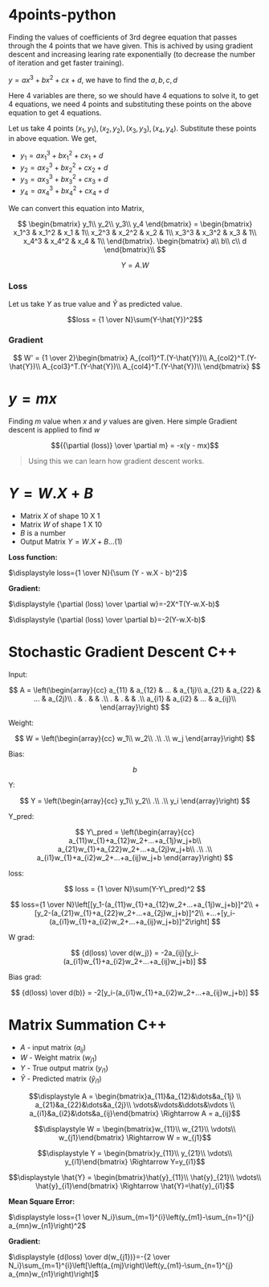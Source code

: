 # 4points-python
Finding the values of coefficients of 3rd degree equation that passes through the 4 points that we have given. This is achived by using gradient descent and increasing learing rate exponentially (to decrease the number of iteration and get faster training).

$y = ax^3+bx^2+cx+d$, we have to find the $a, b, c, d$

Here 4 variables are there, so we should have 4 equations to solve it, to get 4 equations, we need 4 points and substituting these points on the above equation to get 4 equations.

Let us take 4 points $(x_1, y_1), (x_2, y_2), (x_3, y_3), (x_4, y_4)$. Substitute these points in above equation. We get,

- $y_1 = ax_1^3+bx_1^2+cx_1+d$
- $y_2 = ax_2^3+bx_2^2+cx_2+d$
- $y_3 = ax_3^3+bx_3^2+cx_3+d$
- $y_4 = ax_4^3+bx_4^2+cx_4+d$

We can convert this equation into Matrix,

$$
\begin{bmatrix}
y_1\\
y_2\\
y_3\\
y_4
\end{bmatrix}  = 
\begin{bmatrix}
x_1^3 & x_1^2 & x_1 & 1\\
x_2^3 & x_2^2 & x_2 & 1\\
x_3^3 & x_3^2 & x_3 & 1\\
x_4^3 & x_4^2 & x_4 & 1\\
\end{bmatrix}.
\begin{bmatrix}
a\\
b\\
c\\
d
\end{bmatrix}\\
$$

$$
Y = A.W
$$

### Loss
Let us take $Y$ as true value and $\hat{Y}$ as predicted value.

$$loss = {1 \over N}\sum(Y-\hat{Y})^2$$

### Gradient

$$
W' = {1 \over 2}\begin{bmatrix}
A_{col1}^T.(Y-\hat{Y})\\
A_{col2}^T.(Y-\hat{Y})\\
A_{col3}^T.(Y-\hat{Y})\\
A_{col4}^T.(Y-\hat{Y})\\
\end{bmatrix}
$$

# $y=mx$
Finding $m$ value when $x$ and $y$ values are given. Here simple Gradient descent is applied to find $w$

$${{\partial (loss)} \over \partial m} = -x(y - mx)$$

> Using this we can learn how gradient descent works.

# $Y=W.X+B$
- Matrix $X$ of shape $10$ X $1$
- Matrix $W$ of shape $1$ X $10$
- $B$ is a number
- Output Matrix $Y=W.X+B \dots (1)$

**Loss function:**

$\displaystyle loss={1 \over N}{\sum (Y - w.X - b)^2}$

**Gradient:**

$\displaystyle {\partial (loss) \over \partial w}=-2X^T(Y-w.X-b)$

$\displaystyle {\partial (loss) \over \partial b}=-2(Y-w.X-b)$

# Stochastic Gradient Descent C++
Input:

$$
A = \left(\begin{array}{cc}
a_{11} & a_{12} & ... & a_{1j}\\
a_{21} & a_{22} & ... & a_{2j}\\
. & . & & .\\
. & . & & .\\
a_{i1} & a_{i2} & ... & a_{ij}\\
\end{array}\right)
$$

Weight:

$$
W = \left(\begin{array}{cc}
w_1\\
w_2\\
.\\
.\\
w_j
\end{array}\right)
$$

Bias: 

$$b$$

Y:

$$
Y = \left(\begin{array}{cc}
y_1\\
y_2\\
.\\
.\\
y_i
\end{array}\right)
$$

Y_pred:

$$
Y\_pred = \left(\begin{array}{cc}
a_{11}w_{1}+a_{12}w_2+...+a_{1j}w_j+b\\
a_{21}w_{1}+a_{22}w_2+...+a_{2j}w_j+b\\
.\\
.\\
a_{i1}w_{1}+a_{i2}w_2+...+a_{ij}w_j+b
\end{array}\right)
$$

loss:

$$
loss = {1 \over N}\sum(Y-Y\_pred)^2
$$

$$
loss={1 \over N}\left[[y_1-(a_{11}w_{1}+a_{12}w_2+...+a_{1j}w_j+b)]^2\\
+[y_2-(a_{21}w_{1}+a_{22}w_2+...+a_{2j}w_j+b)]^2\\
+...+[y_i-(a_{i1}w_{1}+a_{i2}w_2+...+a_{ij}w_j+b)]^2\right]
$$

W grad:

$$
{d(loss) \over d(w_j)} = -2a_{ij}[y_i-(a_{i1}w_{1}+a_{i2}w_2+...+a_{ij}w_j+b)]
$$

Bias grad:

$$
{d(loss) \over d(b)} = -2[y_i-(a_{i1}w_{1}+a_{i2}w_2+...+a_{ij}w_j+b)]
$$

# Matrix Summation C++
- $A$ - input matrix $(a_{ij})$
- $W$ - Weight matrix $(w_{j1})$
- $Y$ - True output matrix $(y_{i1})$
- $\hat{Y}$ - Predicted matrix $(\hat{y}_{i1})$

$$\displaystyle A = \begin{bmatrix}a_{11}&a_{12}&\dots&a_{1j} \\ 
a_{21}&a_{22}&\dots&a_{2j}\\ 
\vdots&\vdots&\ddots&\vdots \\ 
a_{i1}&a_{i2}&\dots&a_{ij}\end{bmatrix} \Rightarrow A = a_{ij}$$

$$\displaystyle W = \begin{bmatrix}w_{11}\\
w_{21}\\
\vdots\\
w_{j1}\end{bmatrix} \Rightarrow W = w_{j1}$$

$$\displaystyle Y = \begin{bmatrix}y_{11}\\
y_{21}\\
\vdots\\
y_{i1}\end{bmatrix} \Rightarrow Y=y_{i1}$$

$$\displaystyle \hat{Y} = \begin{bmatrix}\hat{y}_{11}\\
\hat{y}_{21}\\
\vdots\\
\hat{y}_{i1}\end{bmatrix} \Rightarrow \hat{Y}=\hat{y}_{i1}$$

**Mean Square Error:**

$\displaystyle loss={1 \over N_i}\sum_{m=1}^{i}\left(y_{m1}-\sum_{n=1}^{j} a_{mn}w_{n1}\right)^2$

**Gradient:**

$\displaystyle {d(loss) \over d(w_{j1})}=-{2 \over N_i}\sum_{m=1}^{i}\left[\left(a_{mj}\right)\left(y_{m1}-\sum_{n=1}^{j} a_{mn}w_{n1}\right)\right]$